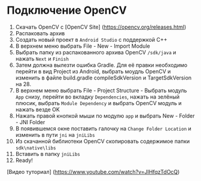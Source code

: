 # Подключение OpenCV

1. Скачать OpenCV c [OpenCV Site] (https://opencv.org/releases.html)
2. Распаковать архив
3. Создать новый проект в `Android Studio` c поддержкой C++
4. В верхнем меню выбрать File - New - Import Module
5. Выбрать папку из распакованного архива OpenCV `/sdk/java` и нажать `Next` и `Finish`
6. Затем должна вылезти ошибка Gradle. Для её правки необходимо перейти в вид Project из Android, выбрать моудль OpenCV и изменить в файле build.gradle compileSdkVersion и TargetSdkVersion на 28.
7. В верхнем меню выбрать File - Project Structure - Выбрать модуль `App` снизу, перейти во вкладку `Dependencies`, нажать на зелёный плюсик, выбрать `Module Dependency` и выбрать OpenCV модуль и нажать везде OK
8. Нажать правой кнопкой мыши по модулю `app` и выбрать New - Folder - JNI Folder
9. В появившемся окне поставить галочку на `Change Folder Location` и изменить в пути `jni` на `jniLibs` 
10. Из скачанной библиотеки OpenCV скопировать содержимое папки `sdk\native\libs`
11. Вставить в папку `jniLibs`
12. Ready!

[Видео туториал] (https://www.youtube.com/watch?v=JIHfqzTdOcQ)
